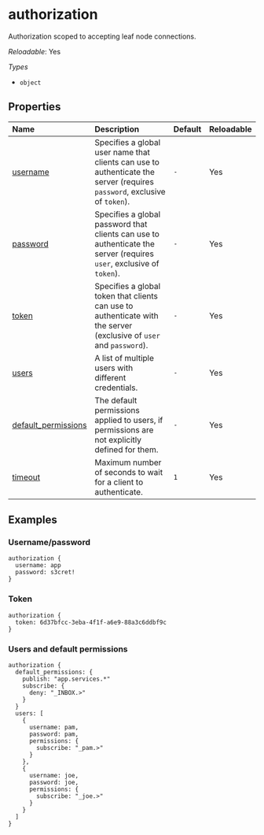 # authorization

Authorization scoped to accepting leaf node connections.

*Reloadable*: Yes

*Types*

- `object`


## Properties

| Name | Description | Default | Reloadable |
| :--- | :---------- | :------ | :--------- |
| [username](/ref/config/leafnodes/authorization/username) | Specifies a global user name that clients can use to authenticate the server (requires `password`, exclusive of `token`). | `-` | Yes |
| [password](/ref/config/leafnodes/authorization/password) | Specifies a global password that clients can use to authenticate the server (requires `user`, exclusive of `token`). | `-` | Yes |
| [token](/ref/config/leafnodes/authorization/token) | Specifies a global token that clients can use to authenticate with the server (exclusive of `user` and `password`). | `-` | Yes |
| [users](/ref/config/leafnodes/authorization/users) | A list of multiple users with different credentials. | `-` | Yes |
| [default_permissions](/ref/config/leafnodes/authorization/default_permissions) | The default permissions applied to users, if permissions are not explicitly defined for them. | `-` | Yes |
| [timeout](/ref/config/leafnodes/authorization/timeout) | Maximum number of seconds to wait for a client to authenticate. | ``1`` | Yes |
## Examples

### Username/password
```
authorization {
  username: app
  password: s3cret!
}

```
### Token
```
authorization {
  token: 6d37bfcc-3eba-4f1f-a6e9-88a3c6ddbf9c
}

```
### Users and default permissions
```
authorization {
  default_permissions: {
    publish: "app.services.*"
    subscribe: {
      deny: "_INBOX.>"
    }
  }
  users: [
    {
      username: pam,
      password: pam,
      permissions: {
        subscribe: "_pam.>"
      }
    },
    {
      username: joe,
      password: joe,
      permissions: {
        subscribe: "_joe.>"
      }
    }
  ]
}

```


